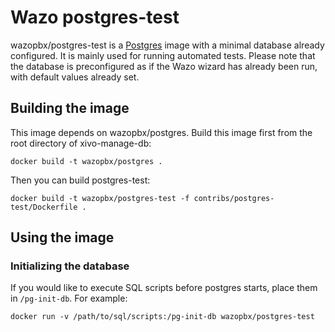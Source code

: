 # Wazo postgres-test

wazopbx/postgres-test is a [Postgres](http://postgresql.org) image with a minimal database already
configured.
It is mainly used for running automated tests. Please note that the database is preconfigured as if
the Wazo wizard has already been run, with default values already set.

## Building the image

This image depends on wazopbx/postgres. Build this image first from the root directory of
xivo-manage-db:

    docker build -t wazopbx/postgres .

Then you can build postgres-test:

    docker build -t wazopbx/postgres-test -f contribs/postgres-test/Dockerfile .

## Using the image

### Initializing the database

If you would like to execute SQL scripts before postgres starts, place them in ```/pg-init-db```.
For example:

    docker run -v /path/to/sql/scripts:/pg-init-db wazopbx/postgres-test
